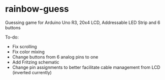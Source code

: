 rainbow-guess
=============

Guessing game for Arduino Uno R3, 20x4 LCD, Addressable LED Strip and 6 buttons

To-do:
- Fix scrolling
- Fix color mixing
- Change buttons from 6 analog pins to one
- Add Fritzing schematic
- Change pin assignments to better facilitate cable management from LCD (inverted currently)